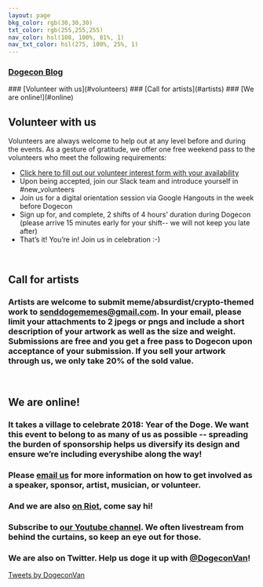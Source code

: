 ```yaml
---
layout: page
bkg_color: rgb(30,30,30)
txt_color: rgb(255,255,255)
nav_color: hsl(108, 100%, 81%, 1)
nav_txt_color: hsl(275, 100%, 25%, 1)
---
```


<h3> <a target="_blank" href="http://medium.com/dogecon">Dogecon Blog</a></h3>
### [Volunteer with us](#volunteers)
### [Call for artists](#artists)
### [We are online!](#online)

<br/>

<h2 id='volunteers'> Volunteer with us  </h2>

Volunteers are always welcome to help out at any level before and during the events. As a gesture of gratitude, we offer one free weekend pass to the volunteers who meet the following requirements:

* [Click here to fill out our volunteer interest form with your availability](https://goo.gl/forms/jFIiIAHv9RTlGZWE2)
* Upon being accepted, join our Slack team and introduce yourself in #new_volunteers
* Join us for a digital orientation session via Google Hangouts in the week before Dogecon
* Sign up for, and complete, 2 shifts of 4 hours’ duration during Dogecon (please arrive 15 minutes early  for your shift-- we will not keep you late after)
* That’s it! You’re in! Join us in celebration :-)

<br/>

<h2 id='artists'> Call for artists  </h2>

### Artists are welcome to submit meme/absurdist/crypto-themed work to senddogememes@gmail.com. In your email, please limit your attachments to 2 jpegs or pngs and include a short description of your artwork as well as the size and weight. Submissions are free and you get a free pass to Dogecon upon acceptance of your submission. If you sell your artwork through us, we only take 20% of the sold value.

<br>

<h2 id='online'> We are online! </h2>

### It takes a village to celebrate 2018: Year of the Doge. We want this event to belong to as many of us as possible -- spreading the burden of sponsorship helps us diversify its design and ensure we’re including everyshibe along the way!

### Please [email us](mailto:carpelunam@gmail.com) for more information on how to get involved as a speaker, sponsor, artist, musician, or volunteer.

### And we are also [on Riot](https://riot.im/app/#/room/#dogecon:matrix.org), come say hi!

### Subscribe to [our Youtube channel](/youtube). We often livestream from behind the curtains, so keep an eye out for those. 

### We are also on Twitter. Help us doge it up with [@DogeconVan](https://twitter.com/DogeconVan)!

<div class='horizontallyCenter'>
<a class="twitter-timeline" data-width="650" href="https://twitter.com/DogeconVan?ref_src=twsrc%5Etfw">Tweets by DogeconVan</a> <script async src="https://platform.twitter.com/widgets.js" charset="utf-8"></script>
</div>
